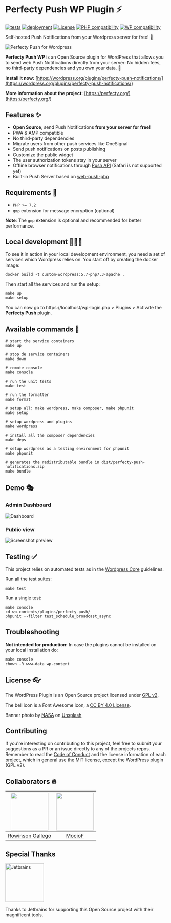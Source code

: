 # Perfecty Push WP Plugin ⚡️

[![tests](https://github.com/rwngallego/perfecty-push-wp/workflows/Tests/badge.svg)](https://github.com/rwngallego/perfecty-push-wp/actions?query=workflow%3ATests)
[![deployment](https://github.com/rwngallego/perfecty-push-wp/workflows/Deployment/badge.svg)](https://github.com/rwngallego/perfecty-push-wp/actions?query=workflow%3ADeployment)
[![License](https://img.shields.io/badge/license-GLPv2-blue.svg)](./LICENSE.txt)
[![PHP compatibility](https://plugintests.com/plugins/wporg/perfecty-push-notifications/php-badge.svg)](https://plugintests.com/plugins/wporg/perfecty-push-notifications/latest)
[![WP compatibility](https://plugintests.com/plugins/wporg/perfecty-push-notifications/wp-badge.svg)](https://plugintests.com/plugins/wporg/perfecty-push-notifications/latest)

Self-hosted Push Notifications from your Wordpress server for free! 🥳

![Perfecty Push for Wordpress](assets/banner-1544x500.png)

**Perfecty Push WP** is an Open Source plugin for WordPress
that allows you to send web Push Notifications directly from your server:
No hidden fees, no third-party dependencies and you own your data. 👏

**Install it now:**
[https://wordpress.org/plugins/perfecty-push-notifications/](https://wordpress.org/plugins/perfecty-push-notifications/)

**More information about the project:** [https://perfecty.org/](https://perfecty.org/)

## Features ✨

- **Open Source**, send Push Notifications **from your server for free!**
- PWA & AMP compatible
- No third-party dependencies
- Migrate users from other push services like OneSignal
- Send push notifications on posts publishing
- Customize the public widget
- The user authorization tokens stay in your server
- Offline browser notifications through [Push API](https://developer.mozilla.org/en-US/docs/Web/API/Push_API) (Safari is not supported yet)
- Built-in Push Server based on [web-push-php](https://github.com/web-push-libs/web-push-php)

## Requirements 🧩

- `PHP >= 7.2`
- `gmp` extension for message encryption (optional)

**Note**: The `gmp` extension is optional and recommended
for better performance.

## Local development 👨🏻‍💻

To see it in action in your local development environment, you need a set of
services which Wordpress relies on. You start off by creating the docker image:

```
docker build -t custom-wordpress:5.7-php7.3-apache .
```

Then start all the services and run the setup:

```
make up
make setup
```

You can now go to https://localhost/wp-login.php > Plugins > Activate the
**Perfecty Push** plugin.

## Available commands 👾

```
# start the service containers
make up

# stop de service containers
make down

# remote console
make console

# run the unit tests
make test

# run the formatter
make format

# setup all: make wordpress, make composer, make phpunit
make setup

# setup wordpress and plugins
make wordpress

# install all the composer dependencies
make deps

# setup wordpress as a testing environment for phpunit
make phpunit

# generates the redistributable bundle in dist/perfecty-push-notifications.zip
make bundle
```
## Demo 🎭

### Admin Dashboard

![Dashboard](assets/screenshot-1.png)

### Public view

![Screenshot preview](.github/assets/perfecty.gif "Preview")


## Testing ✅

This project relies on automated tests as in the [Wordpress Core](https://make.wordpress.org/core/handbook/testing/automated-testing/writing-phpunit-tests/) guidelines.

Run all the test suites:

```
make test
```

Run a single test:

```
make console
cd wp-contents/plugins/perfecty-push/
phpunit --filter test_schedule_broadcast_async
```

## Troubleshooting

**Not intended for production:** In case the plugins cannot be installed on your local installation do:

```
make console
chown -R www-data wp-content
```

## License 👓

The WordPress Plugin is an Open Source project licensed under [GPL v2](./LICENSE.txt).

The bell icon is a Font Awesome icon, a [CC BY 4.0 License](https://creativecommons.org/licenses/by/4.0/).

<span>Banner photo by <a href="https://unsplash.com/@nasa?utm_source=unsplash&amp;utm_medium=referral&amp;utm_content=creditCopyText">NASA</a> on <a href="https://unsplash.com/s/photos/world?utm_source=unsplash&amp;utm_medium=referral&amp;utm_content=creditCopyText">Unsplash</a></span>

## Contributing

If you're interesting on contributing to this project, feel free to submit your
suggestions as a PR or an issue directly to any of the projects repos.
Remember to read the [Code of Conduct](./CONDUCT) and the license information
of each project, which in general use the MIT license, except the WordPress plugin (GPL v2).

## Collaborators 🔥

[<img src="https://avatars3.githubusercontent.com/u/691521?s=460&u=ceab22655f55101b66f8e79ed08007e2f8034f34&v=4" width="117">](https://github.com/rwngallego) | [<img src="https://avatars.githubusercontent.com/u/26635356?s=460&v=4" width="117">](https://github.com/MocioF) |
:---: | :---: |
[Rowinson Gallego](https://github.com/rwngallego) | [MocioF](https://github.com/MocioF) |

## Special Thanks

[<img alt="Jetbrains" src="https://github.com/rwngallego/perfecty-push-wp/raw/master/.github/assets/jetbrains-logo.svg" width="120">](https://www.jetbrains.com/?from=PerfectyPush)

Thanks to Jetbrains for supporting this Open Source project with their magnificent tools.